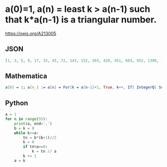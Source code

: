 # a\(0\)\=1, a\(n\) \= least k \> a\(n\-1\) such that k\*a\(n\-1\) is a triangular number\.
https://oeis.org/A213005
## JSON
```JSON
[1, 3, 5, 9, 17, 33, 45, 72, 143, 152, 303, 420, 451, 603, 952, 1398, 1572, 2408, 3762, 4233, 5880, 6325, 8469, 13384, 20079, 34189, 62769, 82665, 87448, 161037, 287283, 371337, 515745, 533505, 573815, 734484, 737035, 737149, 767505, 825495, 887865, 1136468, 2272935]
```
## Mathematica
```Mathematica
a[0] = 1; a[n_] := a[n] = For[k = a[n-1]+1, True, k++, If[ IntegerQ[ Sqrt[8k*a[n-1]+1] ], Return[k] ] ]; Table[ Print[a[n]]; a[n], {n, 0, 42}] (* _Jean-François Alcover_, Sep 14 2012 *)
```
## Python
```Python
a = 1
for n in range(55):
    print(a, end=',')
    b = k = 0
    while k<=a:
        tn = b*(b+1)//2
        k = 0
        if tn%a==0:
            k = tn // a
        b += 1
    a = k
```
